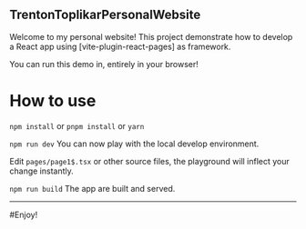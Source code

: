 ## TrentonToplikarPersonalWebsite

Welcome to my personal website!
This project demonstrate how to develop a React app using [vite-plugin-react-pages] as framework.

You can run this demo in, entirely in your browser!

# How to use

`npm install` or `pnpm install` or `yarn`

`npm run dev` You can now play with the local develop environment.

Edit `pages/page1$.tsx` or other source files, the playground will inflect your change instantly.

`npm run build` The app are built and served.

---

#Enjoy!
